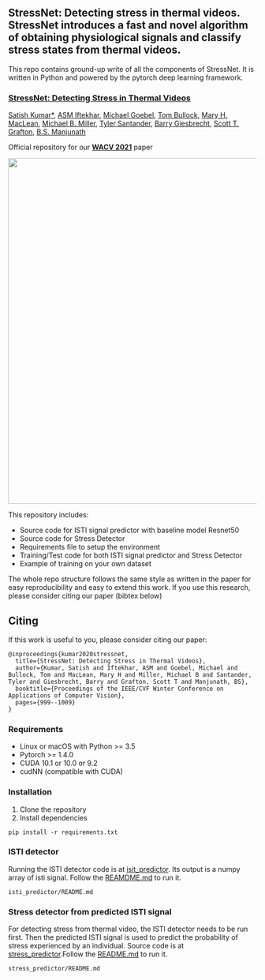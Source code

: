 ## StressNet: Detecting stress in thermal videos. StressNet introduces a fast and novel algorithm of obtaining physiological signals and classify stress states from thermal videos. 
This repo contains ground-up write of all the components of StressNet. It is written in Python and powered by the pytorch deep learning framework.

### [**StressNet: Detecting Stress in Thermal Videos**](https://arxiv.org/pdf/2011.09540.pdf)
[Satish Kumar*](https://www.linkedin.com/in/satish-kumar-81912540/), [ASM Iftekhar](https://www.linkedin.com/in/a-s-m-iftekhar-86914b136/), [Michael Goebel](https://www.linkedin.com/in/mike-goebel-6331551bb/), [Tom Bullock](https://www.linkedin.com/in/tomwbullock/), [Mary H. MacLean](https://psych.ucsb.edu/people/researchers/mary-maclean), [Michael B. Miller](https://psych.ucsb.edu/people/michael-miller), [Tyler Santander](https://psych.ucsb.edu/people/researchers/tyler-santander), [Barry Giesbrecht](https://psych.ucsb.edu/people/faculty/barry-giesbrecht), [Scott T. Grafton](https://psych.ucsb.edu/people/faculty/scott-grafton), [B.S. Manjunath](https://vision.ece.ucsb.edu/people/bs-manjunath)

Official repository for our [**WACV 2021**](https://openaccess.thecvf.com/content/WACV2021/html/Kumar_StressNet_Detecting_Stress_in_Thermal_Videos_WACV_2021_paper.html) paper

<img src="figures/overview.gif" width="700">

This repository includes:
* Source code for ISTI signal predictor with baseline model Resnet50
* Source code for Stress Detector
* Requirements file to setup the environment
* Training/Test code for both ISTI signal predictor and Stress Detector
* Example of training on your own dataset

The whole repo structure follows the same style as written in the paper for easy reproducibility and easy to extend this work. If you use this research, please consider citing our paper (bibtex below)

## Citing
If this work is useful to you, please consider citing our paper:
```
@inproceedings{kumar2020stressnet,
  title={StressNet: Detecting Stress in Thermal Videos},
  author={Kumar, Satish and Iftekhar, ASM and Goebel, Michael and Bullock, Tom and MacLean, Mary H and Miller, Michael B and Santander, Tyler and Giesbrecht, Barry and Grafton, Scott T and Manjunath, BS},
  booktitle={Proceedings of the IEEE/CVF Winter Conference on Applications of Computer Vision},
  pages={999--1009}
}
```

### Requirements
- Linux or macOS with Python >= 3.5
- Pytorch >= 1.4.0
- CUDA 10.1 or 10.0 or 9.2
- cudNN (compatible with CUDA)

### Installation
1. Clone the repository
2. Install dependencies
```
pip install -r requirements.txt
```
### ISTI detector
Running the ISTI detector code is at [isit_predictor](https://github.com/UCSB-VRL/StressNet-Detecting-stress-from-thermal-videos/tree/main/isti_predictor). Its output is a numpy array of isti signal. Follow the [REAMDME.md](https://github.com/UCSB-VRL/StressNet-Detecting-stress-from-thermal-videos/blob/main/isti_predictor/README.md) to run it.
```
isti_predictor/README.md
```

### Stress detector from predicted ISTI signal
For detecting stress from thermal video, the ISTI detector needs to be run first. Then the predicted ISTI signal is used to predict the probability of stress experienced by an individual. Source code is at [stress_predictor](https://github.com/UCSB-VRL/StressNet-Detecting-stress-from-thermal-videos/tree/main/stress_predictor).Follow the [README.md](https://github.com/UCSB-VRL/StressNet-Detecting-stress-from-thermal-videos/blob/main/stress_predictor/README.md) to run it.
```
stress_predictor/README.md
```
